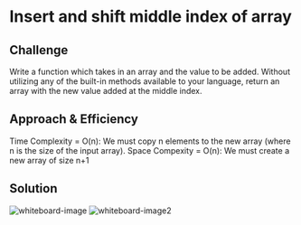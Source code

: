 # Insert and shift middle index of array

## Challenge
Write a function which takes in an array and the value to be added. Without utilizing any of the built-in methods available to your language, return an array with the new value added at the middle index.

## Approach & Efficiency
Time Complexity = O(n): We must copy n elements to the new array (where n is the size of the input array).
Space Compexity = O(n): We must create a new array of size n+1

## Solution
![whiteboard-image](../../assets/array_shift1.jpg)
![whiteboard-image2](../../assets/array_shift2.jpg)
